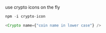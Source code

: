 use crypto icons on the fly

```javascript
npm -i crypto-icon
```

```javascript
<Crypto name={"coin name in lower case"} />
```
